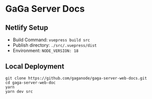 # GaGa Server Docs

## Netlify Setup

- Build Command: `vuepress build src`
- Publish directory: `./src/.vuepress/dist`
- Environment: `NODE_VERSION: 18`

## Local Deployment

```
git clone https://github.com/gaganode/gaga-server-web-docs.git
cd gaga-server-web-doc
yarn
yarn dev src
```